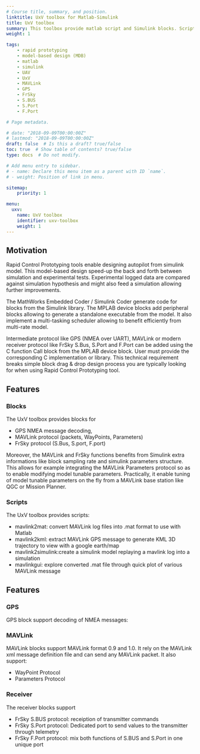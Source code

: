 ```yaml
---
# Course title, summary, and position.
linktitle: UxV toolbox for Matlab-Simulink
title: UxV toolbox
summary: This toolbox provide matlab script and Simulink blocks. Script allows to decode, plot and feed simulation based on MAVlink log files. Block allows to add MAVLink, GPS, FrSky protocol S.BUS, S.Port and F.Port feature to a model for code generation and is tested with dsPIC MCU. 
weight: 1

tags:
    - rapid prototyping
    - model-based design (MDB)
    - matlab
    - simulink
    - UAV
    - UxV
    - MAVLink
    - GPS
    - FrSky
    - S.BUS
    - S.Port
    - F.Port

# Page metadata.

# date: "2018-09-09T00:00:00Z"
# lastmod: "2018-09-09T00:00:00Z"
draft: false  # Is this a draft? true/false
toc: true  # Show table of contents? true/false
type: docs  # Do not modify.

# Add menu entry to sidebar.
# - name: Declare this menu item as a parent with ID `name`.
# - weight: Position of link in menu.

sitemap:
    priority: 1

menu:
  uxv:
    name: UxV toolbox
    identifier: uxv-toolbox
    weight: 1
---
```


## Motivation

Rapid Control Prototyping tools enable designing autopilot from simulink model.
This model-based design speed-up the back and forth between simulation and experimental tests.
Experimental logged data are compared against simulation hypothesis and might also feed a simulation allowing further improvements.

The MathWorks Embedded Coder / Simulink Coder generate code for blocks from the Simulink library.
The MPLAB device blocks add peripheral blocks allowing to generate a standalone executable from the model. It also implement a multi-tasking scheduler allowing to benefit efficiently from multi-rate model. 

Intermediate protocol like GPS (NMEA over UART), MAVLink or modern receiver protocol like FrSky S.Bus, S.Port and F.Port can be added using the C function Call block from the MPLAB device block. User must provide the corresponding C implementation or library. This technical requirement breaks simple block drag & drop design process you are typically looking for when using Rapid Control Prototyping tool.

## Features

### Blocks

The UxV toolbox provides blocks for 

- GPS NMEA message decoding,
- MAVLink protocol (packets, WayPoints, Parameters)
- FrSky protocol (S.Bus, S.port, F.port)

Moreover, the MAVLink and FrSky functions benefits from Simulink extra informations like block sampling rate and simulink parameters structure. This allows for example integrating the MAVLink Parameters protocol so as to enable modifying model tunable parameters. Practically, it enable tuning of model tunable parameters on the fly from a MAVLink base station like QGC or Mission Planner.

### Scripts

The UxV toolbox provides scripts:

- mavlink2mat: convert MAVLink log files into .mat format to use with Matlab
- mavlink2kml: extract MAVLink GPS message to generate KML 3D trajectory to view with a google earth/map
- mavlink2simulink:create a simulink model replaying a mavlink log into a simulation
- mavlinkgui: explore converted .mat file through quick plot of various MAVLink message

## Features

### GPS

GPS block support decoding of NMEA messages:

### MAVLink

MAVLink blocks support MAVLink format 0.9 and 1.0. It rely on the MAVLink xml message definition file and can send any MAVLink packet. 
It also support:
- WayPoint Protocol
- Parameters Protocol

### Receiver 

The receiver blocks support
- FrSky S.BUS protocol: receiption of transmitter commands
- FrSky S.Port protocol: Dedicated port to send values to the transmitter through telemetry
- FrSky F.Port protocol: mix both functions of S.BUS and S.Port in one unique port



